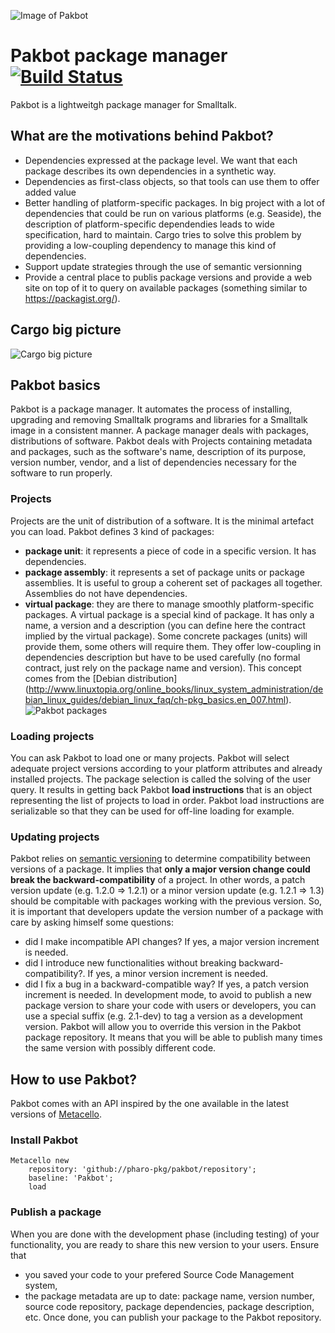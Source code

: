 ![Image of Pakbot](/cargo-picture-small.png)

# Pakbot package manager [![Build Status](https://github.com/demarey/SubProcess/actions/workflows/main.yml/badge.svg)](https://github.com/demarey/SubProcess/actions/workflows/main.yml)
Pakbot is a lightweitgh package manager for Smalltalk.

## What are the motivations behind Pakbot?
* Dependencies expressed at the package level. We want that each package describes its own dependencies in a synthetic way.
* Dependencies as first-class objects, so that tools can use them to offer added value
* Better handling of platform-specific packages. In big project with a lot of dependencies that could be run on various platforms (e.g. Seaside), the description of platform-specific dependendies leads to wide specification, hard to maintain. Cargo tries to solve this problem by providing a low-coupling dependency to manage this kind of dependencies.
* Support update strategies through the use of semantic versionning
* Provide a central place to publis package versions and provide a web site on top of it to query on available packages (something similar to https://packagist.org/).

## Cargo big picture
![Cargo big picture](/doc/cargo-overview.png)

## Pakbot basics
Pakbot is a package manager. It automates the process of installing, upgrading and removing Smalltalk programs and libraries for a Smalltalk image in a consistent manner. A package manager deals with packages, distributions of software. Pakbot deals with Projects containing metadata and packages, such as the software's name, description of its purpose, version number, vendor,  and a list of dependencies necessary for the software to run properly.
### Projects
Projects are the unit of distribution of a software. It is the minimal artefact you can load. Pakbot defines 3 kind of packages:
* **package unit**: it represents a piece of code in a specific version. It has dependencies.
* **package assembly**: it represents a set of package units or package assemblies. It is useful to group a coherent set of packages all together. Assemblies do not have dependencies.
* **virtual package**: they are there to manage smoothly platform-specific packages. A virtual package is a special kind of package. It has only a name, a version and a description (you can define here the contract implied by the virtual package). Some concrete packages (units) will provide them, some others will require them. They offer low-coupling in dependencies description but have to be used carefully (no formal contract, just rely on the package name and version). This concept comes from the [Debian distribution] (http://www.linuxtopia.org/online_books/linux_system_administration/debian_linux_guides/debian_linux_faq/ch-pkg_basics.en_007.html).
![Pakbot packages](/doc/cargo-packages.png)

<!-- ### Dependency description
With Pakbot, dependencies are expressed at the package level (as well as other package metadata). It means each package knows its dependencies. 
There is a working copy of the dependencies within the package. It is part of the package metadata. This working copy of dependencies intend to be easy to manage: you mostly describe a dependency by refering to a package name (no specific version, assumes it refers to the package of the same name already in the image).
When you want to share a version of your package, you will publish it to the Pakbot package repository so that it becomes available to anyone. During the publishing process, numberered (Pakbot) versions will be added to the dependencies to get reproducible loadings.
-->
### Loading projects
You can ask Pakbot to load one or many projects. Pakbot will select adequate project versions according to your platform attributes and already installed projects. The package selection is called the solving of the user query. It results in getting back Pakbot **load instructions** that is an object representing the list of projects to load in order.
Pakbot load instructions are serializable so that they can be used for off-line loading for example.

### Updating projects
Pakbot relies on [semantic versioning](http://semver.org/) to determine compatibility between versions of a package. It implies that **only a major version change could break the backward-compatibility** of a project. In other words, a patch version update (e.g. 1.2.0 => 1.2.1) or a minor version update (e.g. 1.2.1 => 1.3) should be compitable with packages working with the previous version. So, it is important that developers update the version number of a package with care by asking himself some questions: 
 * did I make incompatible API changes? If yes, a major version increment is needed.
 * did I introduce new functionalities without breaking backward-compatibility?. If yes, a minor version increment is needed.
 * did I fix a bug in a backward-compatible way? If yes, a patch version increment is needed.
In development mode, to avoid to publish a new package version to share your code with users or developers, you can use a special suffix (e.g. 2.1-dev) to tag a version as a development version. Pakbot will allow you to override this version in the Pakbot package repository. It means that you will be able to publish many times the same version with possibly different code.

## How to use Pakbot?
Pakbot comes with an API inspired by the one available in the latest versions of [Metacello](https://github.com/dalehenrich/metacello-work).

### Install Pakbot
```smalltalk
Metacello new 
	repository: 'github://pharo-pkg/pakbot/repository';
	baseline: 'Pakbot';
	load
```

<!-- ### Load projects
To load a project with its dependencies, you just need to ask Pakbot to install the top-level package (i.e. the project assembly) describing all parts of the project.
```smalltalk
Pakbot new 
	project: 'MyProject' version:'1.3';
	install
```
It will load into the image the package *MyProject* in version *1.3* and all its dependencies. To achieve that, Pakbot computes the list of packages to load and determines the load order. This package list is called **Pakbot load instructions**. You can get this list by Calling #loadInstructions as follows:
```smalltalk
loadInstructions := Pakbot new 
	package: 'MyProject' version:'1.3';
	loadInstructions
```
These instructions can be saved into a file for further reuse:
```smalltalk
loadInstructions saveTo: 'MyProject-1.3-loadinstructions.ston' asFileReference.

Pakbot new
	installFromFile: 'MyProject-1.3-loadinstructions.ston' asFileReference.
```
Instead of installing packages, you can only fetch them for further installation (possibly when you are off-line with no internet connection):
```smalltalk
Pakbot new 
	package: 'MyProject';
	fetch
```
It will fetch packages into the unique instance of the MCCacheRepository. If you want to ftech packages into a specific folder, the use the *#fetchInto:* message.
```smalltalk
Pakbot new 
	package: 'MyProject';
	fetchInto: '/home/me/my-cache'
``` -->

### Publish a package
When you are done with the development phase (including testing) of your functionality, you are ready to share this new version to your users. Ensure that 
- you saved your code to your prefered Source Code Management system,
- the package metadata are up to date: package name, version number, source code repository, package dependencies, package description, etc.
Once done, you can publish your package to the Pakbot repository.

<!-- #### Using the scripting API
To publish a package using the scripting API, you first need to get the object able to interact with package metadata: an OngoingPackageVersion (it has 2 subclasses: OngoingPackageUnit and OngoingPackageAssembly). With this object, you can easily update the package metadata. Once done, you need to send the message *#asPackageVersion* to the ongoing package version to get a package version. This object is a read-only object. You can now ask to the Pakbot repository to save this new package version:
```smalltalk
ongoing := (CGOPackageRegistry default packageNamed: #'Pharo-Kernel') asOngoingPackageVersion.
Pakbot defaultPackageRepository savePackageVersion: ongoing asPackageVersion
```
You can also set up your own Pakbot package repository if you do not want to use the default one.
```smalltalk
pkgRepository := CGODirectoryPackageRepository newWithFileName: 'pakbot-repo'.
```
If you want to use it as the default Pakbot repository, just tell it to Pakbot:
```smalltalk
Pakbot defaultPackageRepository: pkgRepository.
```
#### Using the User Interface
Will come soon

[//]: # (### List packages installed in the image)
[//]: # (### Update packages already installed)


## FAQ
### Where should I update my package dependencies?
Dependencies are part of package metadata. Package metadata is managed through living ojects in the Pharo image. You can retrieve them through the Pakbot registry. You can edit pacakge metadata by sending messages to the corresponding ongoing package version or by using the dedicated UI.
The DependencyAnalyzer tool could also help to find the dependencies of a package. It is also available from Nautilus contextual menu on a package: "browse dependencies ..."
### Do I need to release and publish all packages of my project independently?
The anwser is no! It would be a tedious work to release all packages independently. Pakbot comes with some tools to automatize the release and the publication of a set of packages.
### Do I need to specify a version number for all dependencies?
No, version number for dependencies are optional for the current working copy of the package metadata. More, it is recommanded to do not specify the version number but only describe the package you depend on. The version of a dependency is only required when you release a new version of your package. At this time, if no version is specified, Pakbot will use the package version of the dependency currently in the image.
-->